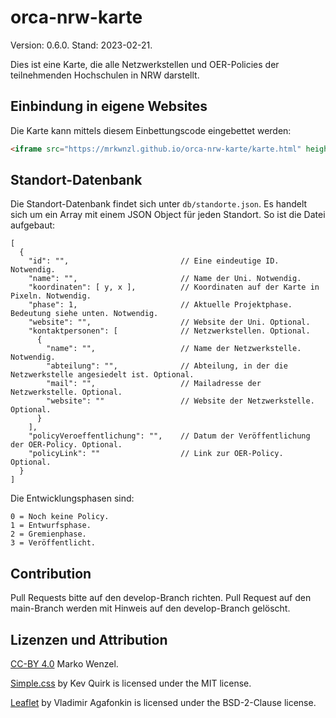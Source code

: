 # orca-nrw-karte

Version: 0.6.0. Stand: 2023-02-21.

Dies ist eine Karte, die alle Netzwerkstellen und OER-Policies der teilnehmenden Hochschulen in NRW darstellt.

## Einbindung in eigene Websites

 Die Karte kann mittels diesem Einbettungscode eingebettet werden:

 ```html
 <iframe src="https://mrkwnzl.github.io/orca-nrw-karte/karte.html" height="550" width="100%"></iframe>
 ```

 ## Standort-Datenbank

Die Standort-Datenbank findet sich unter `db/standorte.json`. Es handelt sich um ein Array mit einem JSON Object für jeden Standort. So ist die Datei aufgebaut:

```
[
  {
    "id": "",                         // Eine eindeutige ID. Notwendig.
    "name": "",                       // Name der Uni. Notwendig.
    "koordinaten": [ y, x ],          // Koordinaten auf der Karte in Pixeln. Notwendig.
    "phase": 1,                       // Aktuelle Projektphase. Bedeutung siehe unten. Notwendig.
    "website": "",                    // Website der Uni. Optional.
    "kontaktpersonen": [              // Netzwerkstellen. Optional.
      {
        "name": "",                   // Name der Netzwerkstelle. Notwendig.
        "abteilung": "",              // Abteilung, in der die Netzwerkstelle angesiedelt ist. Optional.
        "mail": "",                   // Mailadresse der Netzwerkstelle. Optional.
        "website": ""                 // Website der Netzwerkstelle. Optional.
      }
    ],
    "policyVeroeffentlichung": "",    // Datum der Veröffentlichung der OER-Policy. Optional.
    "policyLink": ""                  // Link zur OER-Policy. Optional.
  }
]
```

Die Entwicklungsphasen sind:

```
0 = Noch keine Policy.
1 = Entwurfsphase.
2 = Gremienphase.
3 = Veröffentlicht.
```

## Contribution

Pull Requests bitte auf den develop-Branch richten. Pull Request auf den main-Branch werden mit Hinweis auf den develop-Branch gelöscht.

## Lizenzen und Attribution

[CC-BY 4.0](http://creativecommons.org/licenses/by/4.0/) Marko Wenzel.

[Simple.css](https://simplecss.org) by Kev Quirk is licensed under the MIT license.

[Leaflet](https://leafletjs.com) by Vladimir Agafonkin is licensed under the BSD-2-Clause license.
